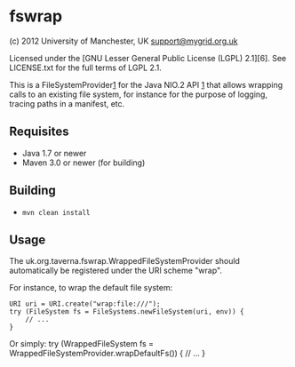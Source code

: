 fswrap
======

(c) 2012 University of Manchester, UK <support@mygrid.org.uk>

Licensed under the [GNU Lesser General Public License (LGPL) 2.1][6]. 
See LICENSE.txt for the full terms of LGPL 2.1.

This is a FileSystemProvider[1] for the Java NIO.2 API [1] that allows wrapping
calls to an existing file system, for instance for the purpose of logging,
tracing paths in a manifest, etc.


Requisites
----------

* Java 1.7 or newer
* Maven 3.0 or newer (for building)


Building
--------

* `mvn clean install`


Usage
-----

The uk.org.taverna.fswrap.WrappedFileSystemProvider should automatically 
be registered under the URI scheme "wrap".

For instance, to wrap the default file system: 

    URI uri = URI.create("wrap:file:///");
    try (FileSystem fs = FileSystems.newFileSystem(uri, env)) {
        // ...
    }

Or simply:
	try (WrappedFileSystem fs = WrappedFileSystemProvider.wrapDefaultFs()) {
	    // ...
	}
	
	

[1]: http://docs.oracle.com/javase/tutorial/essential/io/fileio.html
[2]: http://docs.oracle.com/javase/7/docs/technotes/guides/io/fsp/filesystemprovider.html
